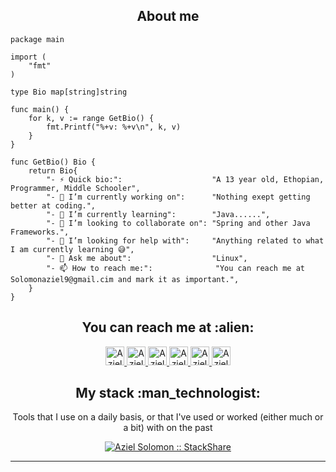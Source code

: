 
<h2 align="center">About me</h2>

```golang
package main

import (
	"fmt"
)

type Bio map[string]string

func main() {
	for k, v := range GetBio() {
		fmt.Printf("%+v: %+v\n", k, v)
	}
}

func GetBio() Bio {
	return Bio{
		"- ⚡ Quick bio:":                    "A 13 year old, Ethopian, Programmer, Middle Schooler",
		"- 🔭 I’m currently working on":      "Nothing exept getting better at coding.",
		"- 🌱 I’m currently learning":        "Java......",
		"- 👯 I’m looking to collaborate on": "Spring and other Java Frameworks.",
		"- 🤔 I’m looking for help with":     "Anything related to what I am currently learning 😅",
		"- 💬 Ask me about":                  "Linux",
		"- 📫 How to reach me:":              "You can reach me at Solomonaziel9@gmail.cim and mark it as important.",
	}
}
```

<h2 align="center">You can reach me at :alien:</h2>

<p align="center">
  <a href="https://dev.to/unidentified539">
    <img src="https://d2fltix0v2e0sb.cloudfront.net/dev-badge.svg" alt="Aziel Solomon's DEV Profile" height="30" width="30">
  </a>

 
   <a href="https://stackoverflow.com/users/15243797/aziel-solomon">
    <img src="https://www.vectorlogo.zone/logos/stackoverflow/stackoverflow-icon.svg" alt="Aziel Solomon's Stack Overflow Profile" height="30" width="30">
  </a>

  <a href="https://stackexchange.com/users/20757785/aziel-solomon">
    <img src="https://www.vectorlogo.zone/logos/stackexchange/stackexchange-icon.svg" alt="Aziel Solomon's Stack Exchange Profile" height="30" width="30">

  <a href="https://stackshare.io/unidentified539">
    <img src="https://cdn.worldvectorlogo.com/logos/stackshare.svg" alt="Aziel Solomon's StackShare Profile" height="30" width="30">
  </a>
  
  <a href="https://gitlab.com/Unidentified539">
    <img src="https://www.vectorlogo.zone/logos/gitlab/gitlab-icon.svg" alt="Aziel Solomon's  Gitlab Profile" height="30" width="30">
  </a>
  
  <a href="https://www.youtube.com/channel/UCIxxk1wt8WAvM5cgAFf3qtg">
    <img src="https://www.vectorlogo.zone/logos/youtube/youtube-icon.svg" alt="Aziel Solomon's YouTube Channel" height="30" width="30">
  </a>
  
</p>

<h2 align="center">My stack :man_technologist:</h2>

<p align="center">Tools that I use on a daily basis, or that I've used or worked (either much or a bit) with on the past</p>
<p align="center">
  <a href="https://stackshare.io/unidentified539">
    <img src="http://img.shields.io/badge/tech-stack-0690fa.svg?style=flat" alt="Aziel Solomon :: StackShare" />
  </a>
</p>


---
